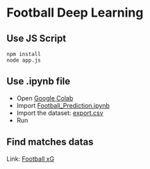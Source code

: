 # Football Deep Learning

## Use JS Script

```
npm install
node app.js
```

## Use .ipynb file

* Open [Google Colab](https://colab.research.google.com/)
* Import [Football_Prediction.ipynb](./Football_Prediction.ipynb)
* Import the dataset: [export.csv](./export.csv)
* Run

## Find matches datas

Link: [Football xG](https://footballxg.com/xg-league-tables/)
